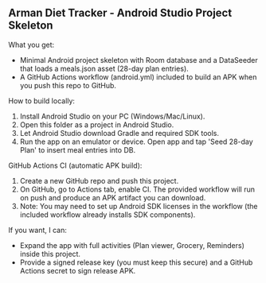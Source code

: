 
Arman Diet Tracker - Android Studio Project Skeleton
---------------------------------------------------

What you get:
- Minimal Android project skeleton with Room database and a DataSeeder that loads a meals.json asset (28-day plan entries).
- A GitHub Actions workflow (android.yml) included to build an APK when you push this repo to GitHub.

How to build locally:
1. Install Android Studio on your PC (Windows/Mac/Linux).
2. Open this folder as a project in Android Studio.
3. Let Android Studio download Gradle and required SDK tools.
4. Run the app on an emulator or device. Open app and tap 'Seed 28-day Plan' to insert meal entries into DB.

GitHub Actions CI (automatic APK build):
1. Create a new GitHub repo and push this project.
2. On GitHub, go to Actions tab, enable CI. The provided workflow will run on push and produce an APK artifact you can download.
3. Note: You may need to set up Android SDK licenses in the workflow (the included workflow already installs SDK components).

If you want, I can:
- Expand the app with full activities (Plan viewer, Grocery, Reminders) inside this project.
- Provide a signed release key (you must keep this secure) and a GitHub Actions secret to sign release APK.
